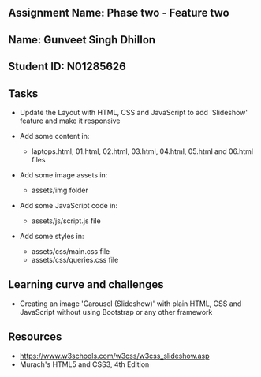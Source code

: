 
## Assignment Name: Phase two - Feature two
## Name: Gunveet Singh Dhillon
## Student ID: N01285626


## Tasks
- Update the Layout with HTML, CSS and JavaScript to add 'Slideshow' feature and make it responsive

- Add some content in:
    - laptops.html, 01.html, 02.html, 03.html, 04.html, 05.html and 06.html files

- Add some image assets in:
    - assets/img folder

- Add some JavaScript code in:
    - assets/js/script.js file

- Add some styles in:
    - assets/css/main.css file 
    - assets/css/queries.css file 

## Learning curve and challenges
- Creating an image 'Carousel (Slideshow)' with plain HTML, CSS and JavaScript without using Bootstrap or any other framework

## Resources
- https://www.w3schools.com/w3css/w3css_slideshow.asp
- Murach's HTML5 and CSS3, 4th Edition